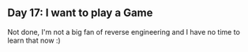 Day 17: I want to play a Game
-----------------------------
Not done, I'm not a big fan of reverse engineering and I have no time to learn that now :)
